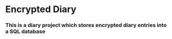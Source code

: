 # Encrypted Diary

### This is a diary project which stores encrypted diary entries into a SQL database
